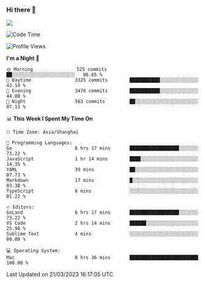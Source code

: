 ### Hi there 👋

<!--
**JJAYCHEN1e/jjaychen1e** is a ✨ _special_ ✨ repository because its `README.md` (this file) appears on your GitHub profile.

Here are some ideas to get you started:

- 🔭 I’m currently working on ...
- 🌱 I’m currently learning ...
- 👯 I’m looking to collaborate on ...
- 🤔 I’m looking for help with ...
- 💬 Ask me about ...
- 📫 How to reach me: ...
- 😄 Pronouns: ...
- ⚡ Fun fact: ...
-->

[![](https://github-readme-stats.vercel.app/api?username=jjaychen1e&show_icons=true)](https://github.com/jjaychen1e/github-readme-stats?count_private=true)

<!--START_SECTION:waka-->
![Code Time](http://img.shields.io/badge/Code%20Time-579%20hrs%2053%20mins-blue)

![Profile Views](http://img.shields.io/badge/Profile%20Views-2-blue)

**I'm a Night 🦉** 

```text
🌞 Morning                525 commits         ██░░░░░░░░░░░░░░░░░░░░░░░   06.65 % 
🌆 Daytime                3325 commits        ███████████░░░░░░░░░░░░░░   42.14 % 
🌃 Evening                3478 commits        ███████████░░░░░░░░░░░░░░   44.08 % 
🌙 Night                  563 commits         ██░░░░░░░░░░░░░░░░░░░░░░░   07.13 % 
```


📊 **This Week I Spent My Time On** 

```text
🕑︎ Time Zone: Asia/Shanghai

💬 Programming Languages: 
Go                       6 hrs 17 mins       ██████████████████░░░░░░░   73.22 % 
JavaScript               1 hr 14 mins        ████░░░░░░░░░░░░░░░░░░░░░   14.35 % 
YAML                     39 mins             ██░░░░░░░░░░░░░░░░░░░░░░░   07.73 % 
Markdown                 17 mins             █░░░░░░░░░░░░░░░░░░░░░░░░   03.38 % 
TypeScript               6 mins              ░░░░░░░░░░░░░░░░░░░░░░░░░   01.22 % 

🔥 Editors: 
GoLand                   6 hrs 17 mins       ██████████████████░░░░░░░   73.22 % 
VS Code                  2 hrs 14 mins       ██████░░░░░░░░░░░░░░░░░░░   25.98 % 
Sublime Text             4 mins              ░░░░░░░░░░░░░░░░░░░░░░░░░   00.80 % 

💻 Operating System: 
Mac                      8 hrs 36 mins       █████████████████████████   100.00 % 
```


 Last Updated on 21/03/2023 16:17:05 UTC
<!--END_SECTION:waka-->
